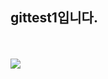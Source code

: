 <h2>gittest1입니다.</h2>
<br><br>
<img src='https://github.com/mj123123123/gittest1/assets/65598435/9219a1bb-9cb1-4958-ba34-98b89f745397'>
